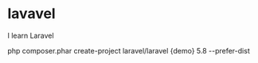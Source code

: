# lavavel
I learn Laravel

php composer.phar create-project laravel/laravel {demo} 5.8 --prefer-dist
